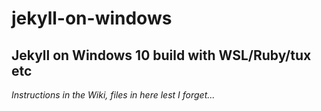 # jekyll-on-windows
## Jekyll on Windows 10 build with WSL/Ruby/tux etc ##

_Instructions in the Wiki, files in here lest I forget..._
